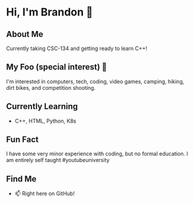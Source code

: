 # Hi, I'm Brandon 👋

## About Me
Currently taking CSC-134 and getting ready to learn C++!

## My Foo (special interest) 🎯
I'm interested in computers, tech, coding, video games, camping, hiking, dirt bikes, and competition shooting.

## Currently Learning
- C++, HTML, Python, K8s

## Fun Fact
I have some very minor experience with coding, but no formal education. I am entirely self taught #youtubeuniversity

## Find Me
- 📫 Right here on GitHub!
